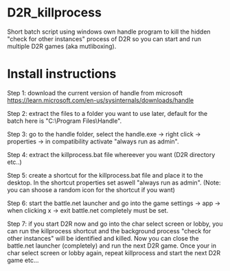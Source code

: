 # D2R_killprocess
Short batch script using windows own handle program to kill the hidden "check for other instances" process of D2R so you can start and run multiple D2R games (aka mutliboxing).

# Install instructions
Step 1:
download the current version of handle from microsoft
https://learn.microsoft.com/en-us/sysinternals/downloads/handle

Step 2:
extract the files to a folder you want to use later, default for the batch here is "C:\Program Files\Handle".

Step 3:
go to the handle folder, select the handle.exe -> right click -> properties -> in compatibility activate "always run as admin".

Step 4:
extract the killprocess.bat file whereever you want (D2R directory etc..)

Step 5:
create a shortcut for the killprocess.bat file and place it to the desktop. In the shortcut properties set aswell "always run as admin".
(Note: you can shoose a random icon for the shortcut if you want)

Step 6:
start the battle.net launcher and go into the game settings -> app -> when clicking x -> exit battle.net completely must be set.

Step 7:
if you start D2R now and go into the char select screen or lobby, you can run the killprocess shortcut and the background process "check for other instances" will be identified and killed. Now you can close the battle.net launcher (completely) and run the next D2R game. Once your in char select screen or lobby again, repeat killprocess and start the next D2R game etc...
